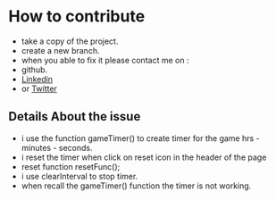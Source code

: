 # How to contribute

* take a copy of the project.
* create a new branch.
* when you able to fix it please contact me on : 
* github.
* [Linkedin](https://www.linkedin.com/in/gfikri/)
* or [Twitter](https://twitter.com/BigGeo_/)

## Details About the issue
* i use the function gameTimer() to create timer for the game hrs - minutes - seconds.
* i reset the timer when click on reset icon in the header of the page
* reset function resetFunc();
* i use clearInterval to stop timer.
* when recall the gameTimer() function the timer is not working.
